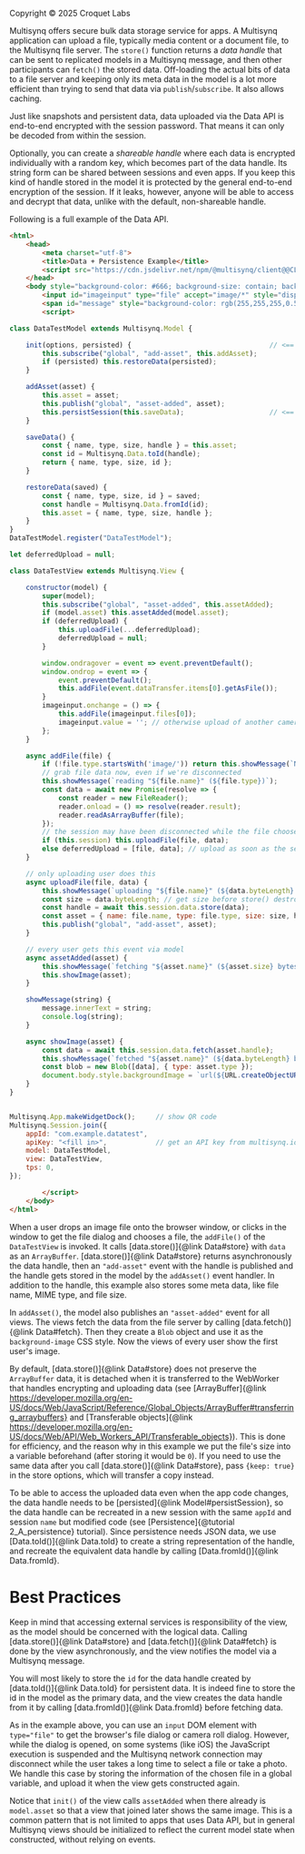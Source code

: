 Copyright © 2025 Croquet Labs

Multisynq offers secure bulk data storage service for apps. A Multisynq application can upload a file, typically media content or a document file, to the Multisynq file server. The `store()` function returns a *data handle* that can be sent to replicated models in a Multisynq message, and then other participants can `fetch()` the stored data. Off-loading the actual bits of data to a file server and keeping only its meta data in the model is a lot more efficient than trying to send that data via `publish`/`subscribe`. It also allows caching.

Just like snapshots and persistent data, data uploaded via the Data API is end-to-end encrypted with the session password. That means it can only be decoded from within the session.

Optionally, you can create a *shareable handle* where each data is encrypted individually with a random key, which becomes part of the data handle.
Its string form can be shared between sessions and even apps. If you keep this kind of handle stored in the model it is protected by the general end-to-end encryption of the session.
If it leaks, however, anyone will be able to access and decrypt that data, unlike with the default, non-shareable handle.

Following is a full example of the Data API.

~~~~ HTML
<html>
    <head>
        <meta charset="utf-8">
        <title>Data + Persistence Example</title>
        <script src="https://cdn.jsdelivr.net/npm/@multisynq/client@@CLIENT_VERSION@""></script>
    </head>
    <body style="background-color: #666; background-size: contain; background-repeat: no-repeat; background-position: center;" onclick="imageinput.click()">
        <input id="imageinput" type="file" accept="image/*" style="display:none;">
        <span id="message" style="background-color: rgb(255,255,255,0.5);">click to import picture, or drag-and-drop one</i></span>
        <script>

class DataTestModel extends Multisynq.Model {

    init(options, persisted) {                                  // <== Multisynq Persistence
        this.subscribe("global", "add-asset", this.addAsset);
        if (persisted) this.restoreData(persisted);
    }

    addAsset(asset) {
        this.asset = asset;
        this.publish("global", "asset-added", asset);
        this.persistSession(this.saveData);                     // <== Multisynq Persistence
    }

    saveData() {
        const { name, type, size, handle } = this.asset;
        const id = Multisynq.Data.toId(handle);
        return { name, type, size, id };
    }

    restoreData(saved) {
        const { name, type, size, id } = saved;
        const handle = Multisynq.Data.fromId(id);
        this.asset = { name, type, size, handle };
    }
}
DataTestModel.register("DataTestModel");

let deferredUpload = null;

class DataTestView extends Multisynq.View {

    constructor(model) {
        super(model);
        this.subscribe("global", "asset-added", this.assetAdded);
        if (model.asset) this.assetAdded(model.asset);
        if (deferredUpload) {
            this.uploadFile(...deferredUpload);
            deferredUpload = null;
        }

        window.ondragover = event => event.preventDefault();
        window.ondrop = event => {
            event.preventDefault();
            this.addFile(event.dataTransfer.items[0].getAsFile());
        }
        imageinput.onchange = () => {
            this.addFile(imageinput.files[0]);
            imageinput.value = ''; // otherwise upload of another camera image won't trigger onchange
        };
    }

    async addFile(file) {
        if (!file.type.startsWith('image/')) return this.showMessage(`Not an image: "${file.name}" (${file.type})`);
        // grab file data now, even if we're disconnected
        this.showMessage(`reading "${file.name}" (${file.type})`);
        const data = await new Promise(resolve => {
            const reader = new FileReader();
            reader.onload = () => resolve(reader.result);
            reader.readAsArrayBuffer(file);
        });
        // the session may have been disconnected while the file chooser dialog was open
        if (this.session) this.uploadFile(file, data);
        else deferredUpload = [file, data]; // upload as soon as the session is back
    }

    // only uploading user does this
    async uploadFile(file, data) {
        this.showMessage(`uploading "${file.name}" (${data.byteLength} bytes}`);
        const size = data.byteLength; // get size before store() destroys the data
        const handle = await this.session.data.store(data);                     // <== Multisynq Data API
        const asset = { name: file.name, type: file.type, size: size, handle };
        this.publish("global", "add-asset", asset);
    }

    // every user gets this event via model
    async assetAdded(asset) {
        this.showMessage(`fetching "${asset.name}" (${asset.size} bytes}`);
        this.showImage(asset);
    }

    showMessage(string) {
        message.innerText = string;
        console.log(string);
    }

    async showImage(asset) {
        const data = await this.session.data.fetch(asset.handle);               // <== Multisynq Data API
        this.showMessage(`fetched "${asset.name}" (${data.byteLength} bytes)`);
        const blob = new Blob([data], { type: asset.type });
        document.body.style.backgroundImage = `url(${URL.createObjectURL(blob)})`;
    }
}


Multisynq.App.makeWidgetDock();     // show QR code
Multisynq.Session.join({
    appId: "com.example.datatest",
    apiKey: "<fill in>",            // get an API key from multisynq.io/coder
    model: DataTestModel,
    view: DataTestView,
    tps: 0,
});

        </script>
    </body>
</html>
~~~~

When a user drops an image file onto the browser window, or clicks in the window to get the file dialog and chooses a file, the `addFile()` of the `DataTestView` is invoked. It calls [data.store()]{@link Data#store} with `data` as an `ArrayBuffer`. [data.store()]{@link Data#store} returns asynchronously the data handle, then an `"add-asset"` event with the handle is published and the handle gets stored in the model by the `addAsset()` event handler. In addition to the handle, this example also stores some meta data, like file name, MIME type, and file size.

In `addAsset()`, the model also publishes an `"asset-added"` event for all views. The views fetch the data from the file server by calling [data.fetch()]{@link Data#fetch}. Then they create a `Blob` object and use it as the `background-image` CSS style. Now the views of every user show the first user's image.

By default, [data.store()]{@link Data#store} does not preserve the `ArrayBuffer` data, it is detached when it is transferred to the WebWorker that handles encrypting and uploading data (see [ArrayBuffer]{@link https://developer.mozilla.org/en-US/docs/Web/JavaScript/Reference/Global_Objects/ArrayBuffer#transferring_arraybuffers} and [Transferable objects]{@link https://developer.mozilla.org/en-US/docs/Web/API/Web_Workers_API/Transferable_objects}). This is done for efficiency, and the reason why in this example we put the file's size into a variable beforehand (after storing it would be `0`). If you need to use the same data after you call [data.store()]{@link Data#store}, pass `{keep: true}` in the store options, which will transfer a copy instead.

To be able to access the uploaded data even when the app code changes, the data handle needs to be [persisted]{@link Model#persistSession}, so the data handle can be recreated in a new session with the same `appId` and session `name` but modified code (see [Persistence]{@tutorial 2_A_persistence} tutorial). Since persistence needs JSON data, we use [Data.toId()]{@link Data.toId} to create a string representation of the handle, and recreate the equivalent data handle by calling [Data.fromId()]{@link Data.fromId}.

# Best Practices
Keep in mind that accessing external services is responsibility of the view, as the model should be concerned with the logical data.  Calling [data.store()]{@link Data#store} and  [data.fetch()]{@link Data#fetch} is done by the view asynchronously, and the view notifies the model via a Multisynq message.

You will most likely to store the `id` for the data handle created by [data.toId()]{@link Data.toId} for persistent data. It is indeed fine to store the id in the model as the primary data, and the view creates the data handle from it by calling [data.fromId()]{@link Data.fromId} before fetching data.

As in the example above, you can use an `input` DOM element with `type="file"` to get the browser's file dialog or camera roll dialog. However, while the dialog is opened, on some systems (like iOS) the JavaScript execution is suspended and the Multisynq network connection may disconnect while the user takes a long time to select a file or take a photo. We handle this case by storing the information of the chosen file in a global variable, and upload it when the view gets constructed again.

Notice that `init()` of the view calls `assetAdded` when there already is `model.asset` so that a view that joined later shows the same image. This is a common pattern that is not limited to apps that uses Data API, but in general Multisynq views should be initialized to reflect the current model state when constructed, without relying on events.